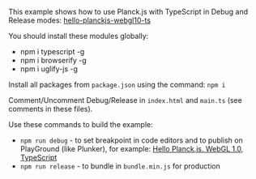 This example shows how to use Planck.js with TypeScript in Debug and Release modes: [hello-planckjs-webgl10-ts](https://github.com/8Observer8/hello-planckjs-webgl10-ts)

You should install these modules globally:

- npm i typescript -g
- npm i browserify -g
- npm i uglify-js -g

Install all packages from `package.json` using the command: `npm i`

Comment/Uncomment Debug/Release in `index.html` and `main.ts` (see comments in these files).

Use these commands to build the example:

- `npm run debug` - to set breakpoint in code editors and to publish on PlayGround (like Plunker), for example: [Hello Planck.js. WebGL 1.0, TypeScript](https://plnkr.co/edit/MyJOyvRtIDAhpKA5?preview)
- `npm run release` - to bundle in `bundle.min.js` for production

